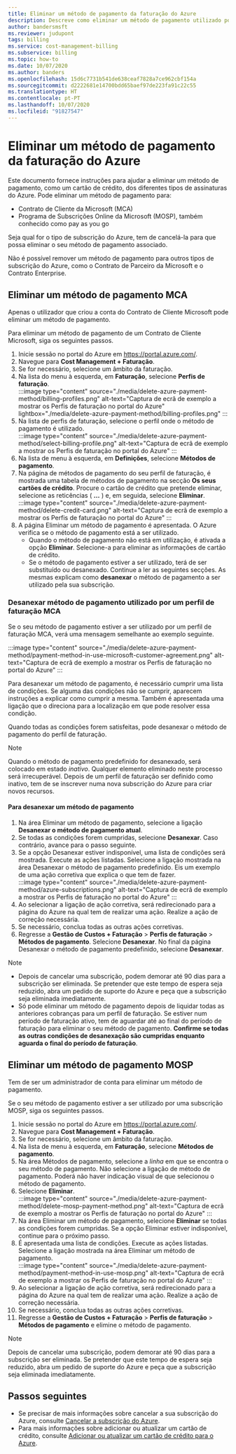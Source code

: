 ```yaml
---
title: Eliminar um método de pagamento da faturação do Azure
description: Descreve como eliminar um método de pagamento utilizado por uma subscrição do Azure.
author: bandersmsft
ms.reviewer: judupont
tags: billing
ms.service: cost-management-billing
ms.subservice: billing
ms.topic: how-to
ms.date: 10/07/2020
ms.author: banders
ms.openlocfilehash: 15d6c7731b541de638ceaf7828a7ce962cbf154a
ms.sourcegitcommit: d2222681e14700bdd65baef97de223fa91c22c55
ms.translationtype: HT
ms.contentlocale: pt-PT
ms.lasthandoff: 10/07/2020
ms.locfileid: "91827547"
---
```

# <a name="delete-an-azure-billing-payment-method"></a>Eliminar um método de pagamento da faturação do Azure

Este documento fornece instruções para ajudar a eliminar um método de pagamento, como um cartão de crédito, dos diferentes tipos de assinaturas do Azure. Pode eliminar um método de pagamento para:

- Contrato de Cliente da Microsoft (MCA)
- Programa de Subscrições Online da Microsoft (MOSP), também conhecido como pay as you go

Seja qual for o tipo de subscrição do Azure, tem de cancelá-la para que possa eliminar o seu método de pagamento associado.

Não é possível remover um método de pagamento para outros tipos de subscrição do Azure, como o Contrato de Parceiro da Microsoft e o Contrato Enterprise.

## <a name="delete-an-mca-payment-method"></a>Eliminar um método de pagamento MCA

Apenas o utilizador que criou a conta do Contrato de Cliente Microsoft pode eliminar um método de pagamento.

Para eliminar um método de pagamento de um Contrato de Cliente Microsoft, siga os seguintes passos.

1. Inicie sessão no portal do Azure em https://portal.azure.com/.
1. Navegue para **Cost Management + Faturação**.
1. Se for necessário, selecione um âmbito da faturação.
1. Na lista do menu à esquerda, em **Faturação**, selecione **Perfis de faturação**.  
    :::image type="content" source="./media/delete-azure-payment-method/billing-profiles.png" alt-text="Captura de ecrã de exemplo a mostrar os Perfis de faturação no portal do Azure" lightbox="./media/delete-azure-payment-method/billing-profiles.png" :::
1. Na lista de perfis de faturação, selecione o perfil onde o método de pagamento é utilizado.  
    :::image type="content" source="./media/delete-azure-payment-method/select-billing-profile.png" alt-text="Captura de ecrã de exemplo a mostrar os Perfis de faturação no portal do Azure" :::
1. Na lista de menu à esquerda, em **Definições**, selecione **Métodos de pagamento**.
1. Na página de métodos de pagamento do seu perfil de faturação, é mostrada uma tabela de métodos de pagamento na secção **Os seus cartões de crédito**. Procure o cartão de crédito que pretende eliminar, selecione as reticências ( **…** ) e, em seguida, selecione **Eliminar**.  
    :::image type="content" source="./media/delete-azure-payment-method/delete-credit-card.png" alt-text="Captura de ecrã de exemplo a mostrar os Perfis de faturação no portal do Azure" :::
1. A página Eliminar um método de pagamento é apresentada. O Azure verifica se o método de pagamento está a ser utilizado.
    - Quando o método de pagamento não está em utilização, é ativada a opção **Eliminar**. Selecione-a para eliminar as informações de cartão de crédito.
    - Se o método de pagamento estiver a ser utilizado, terá de ser substituído ou desanexado. Continue a ler as seguintes secções. As mesmas explicam como **desanexar** o método de pagamento a ser utilizado pela sua subscrição.

### <a name="detach-payment-method-used-by-an-mca-billing-profile"></a>Desanexar método de pagamento utilizado por um perfil de faturação MCA

Se o seu método de pagamento estiver a ser utilizado por um perfil de faturação MCA, verá uma mensagem semelhante ao exemplo seguinte.

:::image type="content" source="./media/delete-azure-payment-method/payment-method-in-use-microsoft-customer-agreement.png" alt-text="Captura de ecrã de exemplo a mostrar os Perfis de faturação no portal do Azure" :::

Para desanexar um método de pagamento, é necessário cumprir uma lista de condições. Se alguma das condições não se cumprir, aparecem instruções a explicar como cumprir a mesma. Também é apresentada uma ligação que o direciona para a localização em que pode resolver essa condição.

Quando todas as condições forem satisfeitas, pode desanexar o método de pagamento do perfil de faturação.

> [!NOTE]
> Quando o método de pagamento predefinido for desanexado, será colocado em estado _inativo_. Qualquer elemento eliminado neste processo será irrecuperável. Depois de um perfil de faturação ser definido como inativo, tem de se inscrever numa nova subscrição do Azure para criar novos recursos.

#### <a name="to-detach-a-payment-method"></a>Para desanexar um método de pagamento

1. Na área Eliminar um método de pagamento, selecione a ligação **Desanexar o método de pagamento atual**.
1. Se todas as condições forem cumpridas, selecione **Desanexar**. Caso contrário, avance para o passo seguinte.
1. Se a opção Desanexar estiver indisponível, uma lista de condições será mostrada. Execute as ações listadas. Selecione a ligação mostrada na área Desanexar o método de pagamento predefinido. Eis um exemplo de uma ação corretiva que explica o que tem de fazer.  
    :::image type="content" source="./media/delete-azure-payment-method/azure-subscriptions.png" alt-text="Captura de ecrã de exemplo a mostrar os Perfis de faturação no portal do Azure" :::
1. Ao selecionar a ligação de ação corretiva, será redirecionado para a página do Azure na qual tem de realizar uma ação. Realize a ação de correção necessária.
1. Se necessário, conclua todas as outras ações corretivas.
1. Regresse a **Gestão de Custos + Faturação** > **Perfis de faturação** > **Métodos de pagamento**. Selecione **Desanexar**. No final da página Desanexar o método de pagamento predefinido, selecione **Desanexar**.

> [!NOTE]
> - Depois de cancelar uma subscrição, podem demorar até 90 dias para a subscrição ser eliminada. Se pretender que este tempo de espera seja reduzido, abra um pedido de suporte do Azure e peça que a subscrição seja eliminada imediatamente.
> - Só pode eliminar um método de pagamento depois de liquidar todas as anteriores cobranças para um perfil de faturação. Se estiver num período de faturação ativo, tem de aguardar até ao final do período de faturação para eliminar o seu método de pagamento. **Confirme se todas as outras condições de desanexação são cumpridas enquanto aguarda o final do período de faturação**.

## <a name="delete-a-mosp-payment-method"></a>Eliminar um método de pagamento MOSP

Tem de ser um administrador de conta para eliminar um método de pagamento.

Se o seu método de pagamento estiver a ser utilizado por uma subscrição MOSP, siga os seguintes passos.

1. Inicie sessão no portal do Azure em https://portal.azure.com/.
1. Navegue para **Cost Management + Faturação**.
1. Se for necessário, selecione um âmbito da faturação.
1. Na lista de menu à esquerda, em **Faturação**, selecione **Métodos de pagamento**.
1. Na área Métodos de pagamento, selecione a _linha_ em que se encontra o seu método de pagamento. Não selecione a ligação de método de pagamento. Poderá não haver indicação visual de que selecionou o método de pagamento.
1. Selecione **Eliminar**.  
    :::image type="content" source="./media/delete-azure-payment-method/delete-mosp-payment-method.png" alt-text="Captura de ecrã de exemplo a mostrar os Perfis de faturação no portal do Azure" :::
1. Na área Eliminar um método de pagamento, selecione **Eliminar** se todas as condições forem cumpridas. Se a opção Eliminar estiver indisponível, continue para o próximo passo.
1. É apresentada uma lista de condições. Execute as ações listadas. Selecione a ligação mostrada na área Eliminar um método de pagamento.  
    :::image type="content" source="./media/delete-azure-payment-method/payment-method-in-use-mosp.png" alt-text="Captura de ecrã de exemplo a mostrar os Perfis de faturação no portal do Azure" :::
1. Ao selecionar a ligação de ação corretiva, será redirecionado para a página do Azure na qual tem de realizar uma ação. Realize a ação de correção necessária.
1. Se necessário, conclua todas as outras ações corretivas.
1. Regresse a **Gestão de Custos + Faturação** > **Perfis de faturação** > **Métodos de pagamento** e elimine o método de pagamento.

> [!NOTE]
> Depois de cancelar uma subscrição, podem demorar até 90 dias para a subscrição ser eliminada. Se pretender que este tempo de espera seja reduzido, abra um pedido de suporte do Azure e peça que a subscrição seja eliminada imediatamente.

## <a name="next-steps"></a>Passos seguintes

- Se precisar de mais informações sobre cancelar a sua subscrição do Azure, consulte [Cancelar a subscrição do Azure](cancel-azure-subscription.md).
- Para mais informações sobre adicionar ou atualizar um cartão de crédito, consulte [Adicionar ou atualizar um cartão de crédito para o Azure](change-credit-card.md).